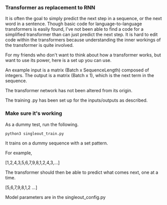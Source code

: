 ### Transformer as replacement to RNN
It is often the goal to simply predict the next step in a sequence, or the next word in a sentence. Though basic code for language-to-language transformers is easily found, I've not been able to find a code for a simplified transformer than can just predict the next step. It is hard to edit code within the transformers because understanding the inner workings of the transformer is quite involved.

For my friends who don't want to think about how a transformer works, but want to use its power, here is a set up you can use.

An example input is a matrix (Batch x SequenceLength) composed of integers. The output is a matrix (Batch x 1), which is the next term in the sequence.

The transformer network has not been altered from its origin.

The training .py has been set up for the inputs/outputs as described. 

### Make sure it's working

As a dummy test, run the following.
```
python3 singleout_train.py
```
It trains on a dummy sequence with a set pattern.

For example,

[1,2,4,3,5,6,7,9,8,1,2,4,3,...]

The transformer should then be able to predict what comes next, one at a time.

[5,6,7,9,8,1,2 ...]


Model parameters are in the singleout_config.py


